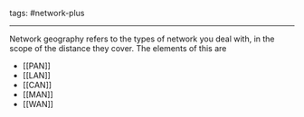 tags: #network-plus

---
Network geography refers to the types of network you deal with, in the scope of the distance they cover. The elements of this are

- [[PAN]]
- [[LAN]]
- [[CAN]]
- [[MAN]]
- [[WAN]]
